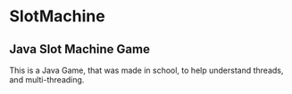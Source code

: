 # SlotMachine
Java Slot Machine Game
-----------------------------------------------------------
This is a Java Game, that was made in school, to help understand threads, and multi-threading.

